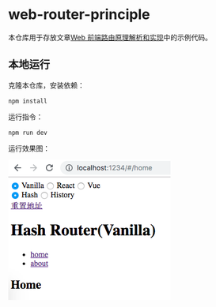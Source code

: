 # web-router-principle

本仓库用于存放文章[Web 前端路由原理解析和实现](https://github.com/whinc/blog/issues/13)中的示例代码。

## 本地运行

克隆本仓库，安装依赖：
```
npm install
```

运行指令：
```
npm run dev
```

运行效果图：

![](./imgs/screenshot.png)
